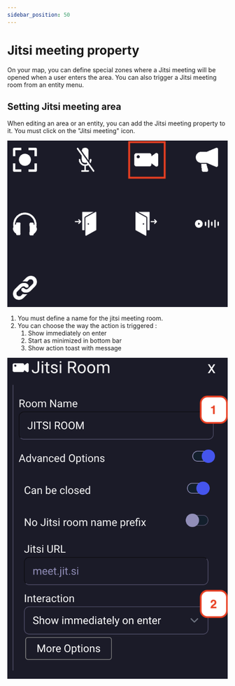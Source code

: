 ```yaml
---
sidebar_position: 50
---
```


# Jitsi meeting property

On your map, you can define special zones where a Jitsi meeting will be opened when a user enters the area.
You can also trigger a Jitsi meeting room from an entity menu.

## Setting Jitsi meeting area

When editing an area or an entity, you can add the Jitsi meeting property to it. You must click on the "Jitsi meeting" icon.

![](../../images/editor/jitsi_property.png)

1. You must define a name for the jitsi meeting room.
2. You can choose the way the action is triggered :
   1. Show immediately on enter
   2. Start as minimized in bottom bar
   3. Show action toast with message

![](../../images/editor/jitsi_meeting.png)

